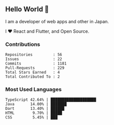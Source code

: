 ## Hello World 👋

I am a developer of web apps and other in Japan.

I ❤️ React and Flutter, and Open Source.

### Contributions

<!-- contributions start -->

    Repositories         : 56
    Issues               : 22
    Commits              : 1181
    Pull-Requests        : 229
    Total Stars Earned   : 4
    Total Contributed To : 2

<!-- contributions end -->

### Most Used Languages

<!-- most-used-languages start -->

    TypeScript 42.64% | ████████████████████
    Java       14.00% | ███████
    Dart       13.40% | ██████
    HTML        9.70% | █████
    CSS         5.45% | ███

<!-- most-used-languages end -->
